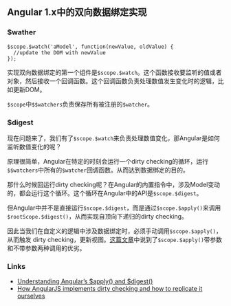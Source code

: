 ## Angular 1.x中的双向数据绑定实现

### $wather

```
$scope.$watch('aModel', function(newValue, oldValue) {
  //update the DOM with newValue
});
```
实现双向数据绑定的第一个组件是`$scope.$watch`。这个函数接收要监听的值或者对象，然后接收一个回调函数。这个回调函数负责处理数值发生变化时的逻辑，比如更新DOM。

`$scope`中`$$watchers`负责保存所有被注册的`$watcher`。

### $digest

现在问题来了，我们有了`$scope.$watch`来负责处理数值变化，那Angular是如何监听数值变化的呢？

原理很简单，Angular在特定的时刻会运行一个dirty checking的循环，运行`$$watchers`中所有的`$watcher`回调函数。从而达到数据绑定的目的。

那什么时候回运行dirty checking呢？在Angular的内置指令中，涉及Model变动的，都会运行这个循环。这个循环在Angular中的API是`$scope.$digest`。

但Angular中并不是直接运行`$scope.$digest`，而是通过`$scope.$apply()`来调用` $rootScope.$digest()`，从而实现自顶向下递归的dirty checking。

因此当我们在自定义的逻辑中涉及数据绑定时，必须手动调用`$scope.$apply()`，从而触发
dirty checking，更新视图。[这篇文章](http://www.sitepoint.com/understanding-angulars-apply-digest/)中说到了`$scope.$apply()`带参数和不带参数两种调用的优劣。

### Links

+ [Understanding Angular’s $apply() and $digest()](http://www.sitepoint.com/understanding-angulars-apply-digest/)
+ [How AngularJS implements dirty checking and how to replicate it ourselves](https://ryanclark.me/how-angularjs-implements-dirty-checking)